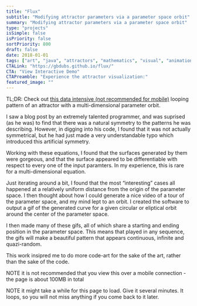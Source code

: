 ```yaml
---
title: "Flux"
subtitle: "Modifying attractor parameters via a parameter space orbit"
summary: "Modifying attractor parameters via a parameter space orbit"
type: "projects"
isSimple: false
isPriority: false
sortPriority: 800
draft: false
date: 2018-01-01
tags: ["art", "java", "attractors", "mathematics", "visual", "animation", "generative"]
CTALink: "https://gbdubs.github.io/flux/"
CTA: "View Interactive Demo"
CTAPreamble: "Experience the attractor visualization:"
featured_image: ""
---
```


TL;DR: Check out [this data intensive (not recommended for mobile)](https://gbdubs.github.io/flux/) looping pattern of an attractor with a multi-dimensional parameter orbit.

I saw a blog post by an extremely talented programmer, and was suprised (as he was) to find that there was a natural symmetry to the patterns he was describing.  However, in digging into his code, I found that it was not actually symmetrical, but he had just made a very understandable typo which introduced this artificial symmetry.

Working with these equations, I found that the surfaces generated by them were gorgeous, and that the surface appeared to be differentiable with respect to every one of the input paramters.  In my experience, this is rare for a multi-dimensional equation. 

Just iterating around a bit, I found that the most “interesting” cases all happened at a relatively uniform distance from the origin of the parameter space.  I then thought about how I could generate a nice video of a tour of the parameter space, and my mind lept to an orbit.  I created the software to output a gif of the generated curve for a given circular or eliptical orbit around the center of the parameter space.

I then made many of these gifs, all of which share a starting and ending position in the parameter space. This means that played in any sequence, the gifs will make a beautiful pattern that appears continuous, infinite and quazi-random.

This work insipred me to do more code-art for the sake of the art, rather than the sake of the code.

NOTE it is not recommended that you view this over a mobile connection - the page is about 100MB in total

NOTE it might take a while for this page to load. Give it several minutes. It loops, so you will not miss anything if you come back to it later.
